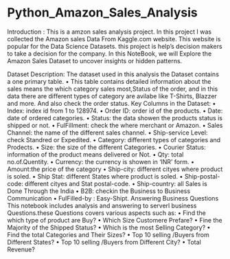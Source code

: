 # Python_Amazon_Sales_Analysis

Introduction :
This  is a amzon sales analysis project. In this project I was collected the Amazon sales Data From Kaggle.com website. This website is popular for the Data Science Datasets. this project is help’s decision makers to take a decision for the company. In this NoteBook, we will Explore the Amazon Sales Dataset to uncover insights or hidden patterns.

Dataset Description:
The dataset used in this analysis the Dataset contains a one primary table.
•	This table contains detailed information about the sales means the which category sales most,Status of the order, and in this data there are different types of category are avilabe like T-Shirts, Blazzer and more.
And also check the order status.
Key Columns in the Dataset:
•	Index:  index id from 1 to 128974. 
•	Order ID: order id of the products.
•	Date:  date of ordered categories.
•	Status: the data showen the products status is shipped or not.
•	FulFillment: check the where merchant or Amazon.
•	Sales Channel: the name of the different sales channel.
•	Ship-service Level: check Standred or Expedited.
•	Category: different types of categories and Prodects.
•	Size: the size of the different Categories.
•	Courier Status: information of the product means delivered or Not.
•	Qty: total no.of.Quentity.
•	Currency: the currency is showen in ‘INR’ form.
•	Amount:the price of the category
•	Ship-city: different cityes where product is soled.
•	Ship Stat: different States where product is soled.
•	Ship-postal-code: different cityes and Stat postal-code.
•	Ship-country: all Sales is Done Through the India
•	B2B: checkin the Business to Business Communication
•	FulFilled-by : Easy-Shipt.
Answering Business Questions
This notebook includes analysis and answering to serverl business Questions.these Questions covers various aspects such as:
•	Find the which type of product are Buy?
•	Which Size Customere Prefare?
•	Fine the Majority of the Shipped Status?
•	Which is the most Selling Category?
•	Find the total Categories and Their Sizes?
•	Top 10 selling /Buyers from Different States?
•	Top 10 selling /Buyers from Different City?
•	Total Revenue?
